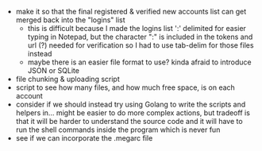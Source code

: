 - make it so that the final registered & verified new accounts list can get merged back into the "logins" list
  - this is difficult because I made the logins list ':' delimited for easier typing in Notepad, but the character ":" is included in the tokens and url (?) needed for verification so I had to use tab-delim for those files instead
  - maybe there is an easier file format to use? kinda afraid to introduce JSON or SQLite
- file chunking & uploading script
- script to see how many files, and how much free space, is on each account
- consider if we should instead try using Golang to write the scripts and helpers in... might be easier to do more complex actions, but tradeoff is that it will be harder to understand the source code and it will have to run the shell commands inside the program which is never fun
- see if we can incorporate the .megarc file